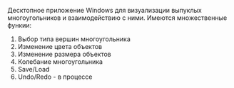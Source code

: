 Десктопное приложение Windows для визуализации выпуклых многоугольников и взаимодействию с ними. Имеются множественные функии:
1) Выбор типа вершин многоугольника
2) Изменение цвета объектов
3) Изменение размера объектов
4) Колебание многоугольника
5) Save/Load
6) Undo/Redo - в процессе
